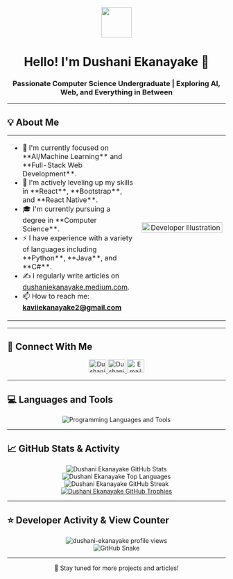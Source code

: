 <div align="center">
  <img src="https://media.giphy.com/media/v1.Y2lkPTc5MGI3NjExcHk3MGM2NmZoMjJ2azZkMm91eDJodmVsaTQ2MWloZWswczh0YmZ4YSZlcD12MV9naWZzX3NlYXJjaCZjdD1n/78XCFBGOlS6keY1Bil/giphy.gif" width="70px"/>
  <h1>Hello! I'm Dushani Ekanayake 👋</h1>
  <h3>Passionate Computer Science Undergraduate | Exploring AI, Web, and Everything in Between</h3>
</div>

---

## 💡 About Me

<table width="100%">
  <tr>
    <td width="60%">
      <ul>
        <li>🔭 I'm currently focused on **AI/Machine Learning** and **Full-Stack Web Development**.</li>
        <li>🌱 I'm actively leveling up my skills in **React**, **Bootstrap**, and **React Native**.</li>
        <li>🎓 I'm currently pursuing a degree in **Computer Science**.</li>
        <li>⚡ I have experience with a variety of languages including **Python**, **Java**, and **C#**.</li>
        <li>✍️ I regularly write articles on <a href="https://dushaniekanayake.medium.com" target="_blank">dushaniekanayake.medium.com</a>.</li>
        <li>📫 How to reach me: <strong><a href="mailto:kaviiekanayake2@gmail.com">kaviiekanayake2@gmail.com</a></strong></li>
      </ul>
    </td>
    <td width="40%" align="center">
      <img src="https://media.giphy.com/media/v1.Y2lkPWVjZjA1ZTQ3NGw4ZnVjaXVnN3JvcXY2ejlsZDRqM2V6OGNtMWk5ZWVlaG4zNGdvYiZlcD12MV9naWZzX3JlbGF0ZWQmY3Q9Zw/k81NasbqkKA5HSyJxN/giphy.gif" alt="Developer Illustration" width="100%" />
    </td>
  </tr>
</table>

---

## 🔗 Connect With Me

<p align="center">
  <a href="https://linkedin.com/in/dushani ekanayake" target="blank">
    <img src="https://raw.githubusercontent.com/rahuldkjain/github-profile-readme-generator/master/src/images/icons/Social/linked-in-alt.svg" alt="Dushani Ekanayake LinkedIn" height="30" width="40" />
  </a>
  <a href="https://dushaniekanayake.medium.com" target="blank">
    <img src="https://cdn.jsdelivr.net/npm/simple-icons@v11/icons/medium.svg" alt="Dushani Ekanayake Medium" height="30" width="40" />
  </a>
  <a href="mailto:kaviiekanayake2@gmail.com" target="blank">
    <img src="https://skillicons.dev/icons?i=mail" alt="Email" height="30" width="40" />
  </a>
</p>

---

## 💻 Languages and Tools

<p align="center">
  <img src="https://skillicons.dev/icons?i=react,reactnative,bootstrap,js,python,java,csharp,c,html,css" alt="Programming Languages and Tools" />
</p>

---

## 📈 GitHub Stats & Activity

<div align="center">
  <img src="https://github-readme-stats.vercel.app/api?username=dushani-ekanayake&show_icons=true&locale=en&theme=dark&rank_icon=github" alt="Dushani Ekanayake GitHub Stats" />
  
  <br/>
  
  <img src="https://github-readme-stats.vercel.app/api/top-langs?username=dushani-ekanayake&show_icons=true&locale=en&layout=compact&theme=dark" alt="Dushani Ekanayake Top Languages" />
  
  <br/>
  
  <img src="https://github-readme-streak-stats.vercel.app/?user=dushani-ekanayake&theme=dark&date_format=M%20j%5B%2C%20Y%5D" alt="Dushani Ekanayake GitHub Streak" />
  
  <br/>
  
  <a href="https://github.com/ryo-ma/github-profile-trophy">
    <img src="https://github-profile-trophy.vercel.app/?username=dushani-ekanayake&theme=dark" alt="Dushani Ekanayake GitHub Trophies" />
  </a>
</div>

---

## ⭐ Developer Activity & View Counter

<div align="center">
  <img src="https://komarev.com/ghpvc/?username=dushani-ekanayake&label=Profile%20Views&color=4CAF50&style=flat" alt="dushani-ekanayake profile views" />
  
  <br/>
  
  <img src="https://raw.githubusercontent.com/Dushani-Ekanayake/Dushani-Ekanayake/output/github-contribution-grid-snake-dark.svg" alt="GitHub Snake" style="max-width: 100%;">
</div>

---

<div align="center">
  <p>🚀 Stay tuned for more projects and articles!</p>
</div>
